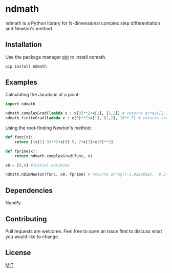 # ndmath

ndmath is a Python library for N-dimensional complex step differentiation and Newton's method.

## Installation

Use the package manager [pip](https://pip.pypa.io/en/stable/) to install ndmath.

```bash
pip install ndmath
```

## Examples

Calculating the Jacobian at a point:
```python
import ndmath

ndmath.complexGrad(lambda x : x[0]**2+x[1], [1,2]) # returns array([2., 1.])
ndmath.finiteGrad(lambda x : x[0]**2+x[1], [1,2], 10**-7) # returns array([2.0000001, 1.])
```
Using the root-finding Newton's method:
```python
def func(x):
    return [(x[1]-3)**2+x[0]-5, 2*x[1]+x[0]**3]

def fprime(x):
    return ndmath.complexGrad(func, x)

x0 = [0,0] #initial estimate

ndmath.nDimNewton(func, x0, fprime) # returns array([-1.02890183,  0.54461778])
```

## Dependencies

NumPy

## Contributing
Pull requests are welcome. Feel free to open an issue first to discuss what you would like to change.

## License
[MIT](https://choosealicense.com/licenses/mit/)